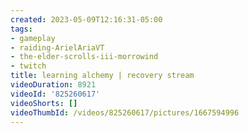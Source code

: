 ```yaml
---
created: 2023-05-09T12:16:31-05:00
tags:
- gameplay
- raiding-ArielAriaVT
- the-elder-scrolls-iii-morrowind
- twitch
title: learning alchemy | recovery stream
videoDuration: 8921
videoId: '825260617'
videoShorts: []
videoThumbId: /videos/825260617/pictures/1667594996
---
```

